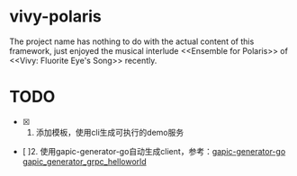 # vivy-polaris
The project name has nothing to do with the actual content of this framework, just enjoyed the musical interlude &lt;&lt;Ensemble for Polaris&gt;&gt; of <<Vivy: Fluorite Eye's Song>> recently.

# TODO
- [x] 1. 添加模板，使用cli生成可执行的demo服务
- [ ]2. 使用gapic-generator-go自动生成client，参考：[gapic-generator-go](https://github.com/googleapis/gapic-generator-go) [
gapic_generator_grpc_helloworld
](https://github.com/salrashid123/gapic_generator_grpc_helloworld)
